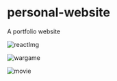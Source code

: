 # personal-website
A portfolio website

![reactImg](https://user-images.githubusercontent.com/66684175/229860183-5bde3fa3-720e-4fd0-8050-ef0723d9385f.PNG)


![wargame](https://user-images.githubusercontent.com/66684175/229866581-1c288413-d769-43c5-baac-571ca3a5a314.PNG)

![movie](https://user-images.githubusercontent.com/66684175/229866597-7d21dd3c-c00f-4b7f-8fee-46f632d4097e.PNG)
